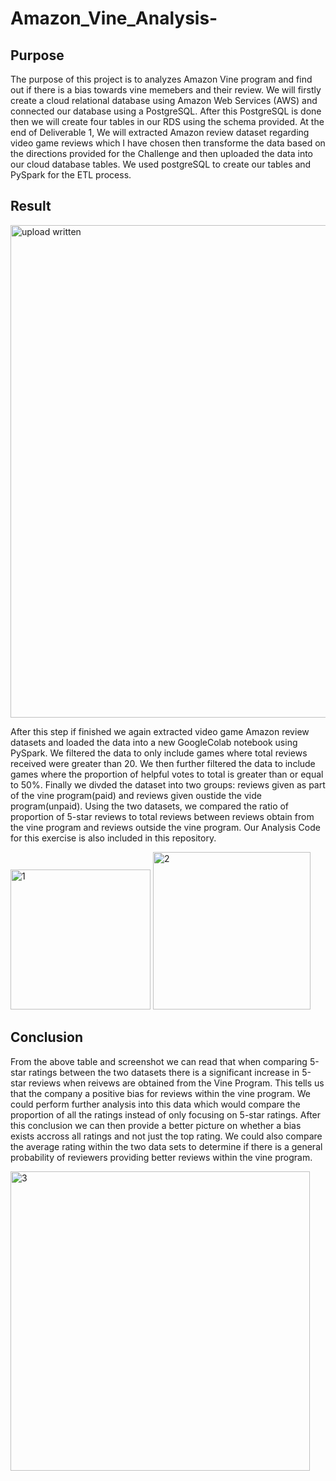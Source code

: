 # Amazon_Vine_Analysis-
## Purpose 
The purpose of this project is to analyzes Amazon Vine program and find out if there is a bias towards vine memebers and their review. We will firstly create a cloud relational database using Amazon Web Services (AWS) and connected our database using a PostgreSQL. After this PostgreSQL is done then we will create four tables in our RDS using the schema provided. At the end of Deliverable 1, We will extracted Amazon review dataset regarding video game reviews which I have chosen then transforme the data based on the directions provided for the Challenge and then uploaded the data into our cloud database tables. We used postgreSQL to create our tables and PySpark for the ETL process. 
## Result
<img width="788" alt="upload written" src="https://user-images.githubusercontent.com/79885849/122696350-1b03d100-d200-11eb-9f75-308df7785464.PNG">

After this step if finished we again extracted video game Amazon review datasets and loaded the data into a new GoogleColab notebook using PySpark. We filtered the data to only include games where total reviews received were greater than 20. We then further filtered the data to include games where the proportion of helpful votes to total is greater than or equal to 50%. Finally we divded the dataset into two groups: reviews given as part of the vine program(paid) and reviews given oustide the vide program(unpaid). Using the two datasets, we compared the ratio of proportion of 5-star reviews to total reviews between reviews obtain from the vine program and reviews outside the vine program. Our Analysis Code for this exercise is also included in this repository.

<img width="224" alt="1" src="https://user-images.githubusercontent.com/79885849/122697465-a716f800-d202-11eb-8d80-7d9101667097.PNG"> <img width="252" alt="2" src="https://user-images.githubusercontent.com/79885849/122697467-a7af8e80-d202-11eb-9b73-f4418ebd9ab3.PNG">

## Conclusion 

From the above table and screenshot we can read that when comparing 5-star ratings between the two datasets there is a significant increase in 5-star reviews when reivews are obtained from the Vine Program. This tells us that the company a positive bias for reviews within the vine program. We could perform further analysis into this data which would compare the proportion of all the ratings instead of only focusing on 5-star ratings. After this conclusion we can then provide a better picture on whether a bias exists accross all ratings and not just the top rating. We could also compare the average rating within the two data sets  to determine if there is a general probability of reviewers providing better reviews within the vine program.

<img width="479" alt="3" src="https://user-images.githubusercontent.com/79885849/122697518-bdbd4f00-d202-11eb-97dd-f1ad72a095ac.PNG">
